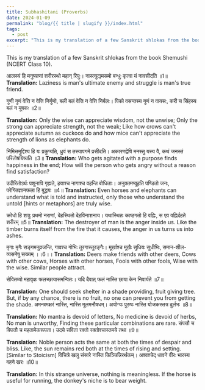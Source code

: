 ```yaml
---
title: Subhashitani (Proverbs)
date: 2024-01-09
permalink: "blog/{{ title | slugify }}/index.html"
tags:
  - post
excerpt: "This is my translation of a few Sanskrit shlokas from the book Shemushi (NCERT Class 10)"
---
```


This is my translation of a few Sanskrit shlokas from the book Shemushi (NCERT Class 10).

आलस्यं हि मनुष्याणां शरीरस्थो महान् रिपुः।
नास्त्युद्यमसमो बन्धुः कृत्वा यं नावसीदति ॥1॥
**Translation:** Laziness is man's ultimate enemy and struggle is man's true friend.

गुणी गुणं वेत्ति न वेत्ति निर्गुणो,
बली बलं वेत्ति न वेत्ति निर्बलः।
पिको वसन्तस्य गुणं न वायसः,
करी च सिंहस्य बलं न मूषकः ॥2॥

**Translation:**  Only the wise can appreciate wisdom, not the unwise;
Only the strong can appreciate strength, not the weak;
Like how crows can't appreciate autumn as cuckoos do and how mice can't appreciate the strength of lions as elephants do.

निमित्तमुद्दिश्य हि यः प्रकुप्यति,
ध्रुवं स तस्यापगमे प्रसीदति।
अकारणद्वेषि मनस्तु यस्य वै,
कथं जनस्तं परितोषयिष्यति ॥3॥
**Translation:**  Who gets agitated with a purpose finds happiness in the end;
How will the person who gets angry without a reason find satisfaction?

उदीरितोऽर्थः पशुनापि गृह्यते,
हयाश्च नागाश्च वहन्ति बोधिताः।
अनुक्तमप्यूहति पण्डितो जनः,
परेगितज्ञानफला हि बुद्धयः ॥4॥
**Translation:** Even horses and elephants can understand what is told and instructed, only those who understand the untold [hints or metaphors] are truly wise.

क्रोधो हि शत्रुः प्रथमो नराणां,
देहस्थितो देहविनाशनाय।
यथास्थितः काष्ठगतो हि वह्निः,
स एव वह्निर्दहते शरीरम् ॥5॥
**Translation:** The destroyer of man is the anger inside us. Like the timber burns itself from the fire that it causes, the anger in us turns us into ashes. 

मृगाः मृगैः सङ्गमनुव्रजन्ति,
गावश्च गोभिः तुरगास्तुरङ्गैः।
मूर्खाश्च मूखैः सुधियः सुधीभिः,
समान-शील-व्यसनेषु सख्यम् ।।6।।
**Translation:** Deers make friends with other deers,
Cows with other cows,
Horses with other horses,
Fools with other fools,
Wise with the wise.
Similar people attract.

सेवितव्यो महावृक्षः फलच्छायासमन्वितः।
यदि दैवात् फलं नास्ति छाया केन निवार्यते ॥7॥

**Translation:** One should seek shelter in a shade providing, fruit giving tree. But, if by any chance, there is no fruit, no one can prevent you from getting the shade.
अमन्त्रमक्षरं नास्ति, नास्ति मूलमनौषधम्।
अयोग्यः पुरुषः नास्ति योजकस्तत्र दुर्लभः ॥8॥

**Translation:** No mantra is devoid of letters,
No medicine is devoid of herbs, 
No man is unworthy,
Finding these particular combinations are rare.
संपत्तौ च विपत्तौ च महतामेकरूपता।
उदये सविता रक्तो रक्तोश्चास्तमये तथा ॥9॥

**Translation:** Noble person acts the same at both the times of despair and bliss.
Like, the sun remains red both at the times of rising and setting. [Similar to Stoicism]
विचित्रे खलु संसारे नास्ति किञ्चिन्निरर्थकम्।
अश्वश्चेद् धावने वीरः भारस्य वहने खरः ॥10॥

**Translation:** In this strange universe, nothing is meaningless.
If the horse is useful for running, the donkey's niche is to bear weight.
